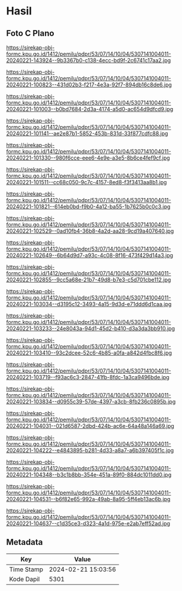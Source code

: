# Hasil

## Foto C Plano

https://sirekap-obj-formc.kpu.go.id/1412/pemilu/pdpr/53/07/14/10/04/5307141004011-20240221-143924--9b3367b0-c138-4ecc-bd9f-2c6741c17aa2.jpg

https://sirekap-obj-formc.kpu.go.id/1412/pemilu/pdpr/53/07/14/10/04/5307141004011-20240221-100823--431d02b3-f217-4e3a-92f7-894db16c8de6.jpg

https://sirekap-obj-formc.kpu.go.id/1412/pemilu/pdpr/53/07/14/10/04/5307141004011-20240221-101003--b0bd7684-2d3a-4174-a5d0-ac654d9dfcd9.jpg

https://sirekap-obj-formc.kpu.go.id/1412/pemilu/pdpr/53/07/14/10/04/5307141004011-20240221-101141--ae2e87b1-5852-453b-831d-33f877cdfc88.jpg

https://sirekap-obj-formc.kpu.go.id/1412/pemilu/pdpr/53/07/14/10/04/5307141004011-20240221-101330--980f6cce-eee6-4e9e-a3e5-8b6ce4fef9cf.jpg

https://sirekap-obj-formc.kpu.go.id/1412/pemilu/pdpr/53/07/14/10/04/5307141004011-20240221-101511--cc68c050-9c7c-4157-8ed8-f3f3413aa8b1.jpg

https://sirekap-obj-formc.kpu.go.id/1412/pemilu/pdpr/53/07/14/10/04/5307141004011-20240221-101821--614eb0bd-f9b0-4a12-ba55-1b7625b0c0c3.jpg

https://sirekap-obj-formc.kpu.go.id/1412/pemilu/pdpr/53/07/14/10/04/5307141004011-20240221-102529--0ad10fb4-36b8-4a2d-aa28-9cd19a407640.jpg

https://sirekap-obj-formc.kpu.go.id/1412/pemilu/pdpr/53/07/14/10/04/5307141004011-20240221-102649--6b64d9d7-a93c-4c08-8f16-473f429d14a3.jpg

https://sirekap-obj-formc.kpu.go.id/1412/pemilu/pdpr/53/07/14/10/04/5307141004011-20240221-102855--9cc5a68e-21b7-49d8-b7e3-c5d701cbe112.jpg

https://sirekap-obj-formc.kpu.go.id/1412/pemilu/pdpr/53/07/14/10/04/5307141004011-20240221-103034--d3195c12-3493-4a15-9d3d-e71ddd6d1caa.jpg

https://sirekap-obj-formc.kpu.go.id/1412/pemilu/pdpr/53/07/14/10/04/5307141004011-20240221-103233--24e8043a-94d1-45d2-b410-d3a3da3bb910.jpg

https://sirekap-obj-formc.kpu.go.id/1412/pemilu/pdpr/53/07/14/10/04/5307141004011-20240221-103410--93c2dcee-52c6-4b85-a0fa-a842d4fbc8f6.jpg

https://sirekap-obj-formc.kpu.go.id/1412/pemilu/pdpr/53/07/14/10/04/5307141004011-20240221-103719--f93ac6c3-2847-41fb-8fdc-1a3ca9496bde.jpg

https://sirekap-obj-formc.kpu.go.id/1412/pemilu/pdpr/53/07/14/10/04/5307141004011-20240221-103834--d0955c39-57de-4397-a3cb-8fb236c0895b.jpg

https://sirekap-obj-formc.kpu.go.id/1412/pemilu/pdpr/53/07/14/10/04/5307141004011-20240221-104031--021d6587-2dbd-424b-ac6e-64a48a146a69.jpg

https://sirekap-obj-formc.kpu.go.id/1412/pemilu/pdpr/53/07/14/10/04/5307141004011-20240221-104222--e4843895-b281-4d33-a8a7-a6b397405f1c.jpg

https://sirekap-obj-formc.kpu.go.id/1412/pemilu/pdpr/53/07/14/10/04/5307141004011-20240221-104348--b3c1b8bb-354e-451a-89f0-884dc1011dd0.jpg

https://sirekap-obj-formc.kpu.go.id/1412/pemilu/pdpr/53/07/14/10/04/5307141004011-20240221-104531--b6f82e65-992a-49ab-8a95-5ff4eb13ac6b.jpg

https://sirekap-obj-formc.kpu.go.id/1412/pemilu/pdpr/53/07/14/10/04/5307141004011-20240221-104637--c1d35ce3-d323-4a1d-975e-e2ab7eff52ad.jpg


## Metadata

| Key        | Value               |
| ---------- | ------------------- |
| Time Stamp | 2024-02-21 15:03:56 |
| Kode Dapil | 5301                |



